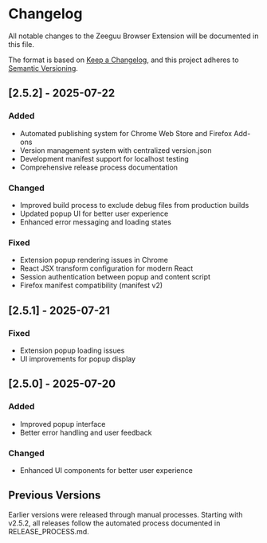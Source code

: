 # Changelog

All notable changes to the Zeeguu Browser Extension will be documented in this file.

The format is based on [Keep a Changelog](https://keepachangelog.com/en/1.0.0/),
and this project adheres to [Semantic Versioning](https://semver.org/spec/v2.0.0.html).

## [2.5.2] - 2025-07-22

### Added
- Automated publishing system for Chrome Web Store and Firefox Add-ons
- Version management system with centralized version.json
- Development manifest support for localhost testing
- Comprehensive release process documentation

### Changed
- Improved build process to exclude debug files from production builds
- Updated popup UI for better user experience
- Enhanced error messaging and loading states

### Fixed
- Extension popup rendering issues in Chrome
- React JSX transform configuration for modern React
- Session authentication between popup and content script
- Firefox manifest compatibility (manifest v2)

## [2.5.1] - 2025-07-21

### Fixed
- Extension popup loading issues
- UI improvements for popup display

## [2.5.0] - 2025-07-20

### Added
- Improved popup interface
- Better error handling and user feedback

### Changed
- Enhanced UI components for better user experience

## Previous Versions

Earlier versions were released through manual processes. Starting with v2.5.2, 
all releases follow the automated process documented in RELEASE_PROCESS.md.